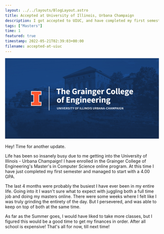 ```yaml
---
layout: ../../layouts/BlogLayout.astro
title: Accepted at University of Illinois, Urbana Champaign
description: I got accepted to UIUC, and have completed my first semester with a 4.00!
tags: ["Masters"]
time: 1
featured: true
timestamp: 2022-05-21T02:39:03+00:00
filename: accepted-at-uiuc
---
```


![uiuc](/images/blog/grainger.jpg)

Hey! Time for another update.

Life has been so insanely busy due to me getting into the University of Illinois - Urbana Champaign! I have enrolled in the Grainger College of Engineering's Master's in Computer Science online program. At this time I have just completed my first semester and managed to start with a 4.00 GPA.

The last 4 months were probably the busiest I have ever been in my entire life. Going into it I wasn't sure what to expect with juggling both a full time job and doing my masters online. There were some weeks where I felt like I was truly grinding the entirety of the day. But I persevered, and was able to keep on top of both at the same time.

As far as the Summer goes, I would have liked to take more classes, but I figured this would be a good time to get my finances in order. After all school is expensive! That's all for now, till next time!
